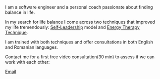 

I am a software engineer and a personal coach passionate about finding balance in life. 

In my search for life balance I come across two techniques that improved my life tremendously: 
[Self-Leadership](https://ifs-institute.com/) model and [Energy Therapy Technique](https://drkarenwardtherapist.ie/).

I am trained with both techniques and offer consultations in both English and Romanian languages.

Contact me for a first free video consultation(30 min) to assess if we can work with each other:

[Email](mire.budaes@gmail.com)